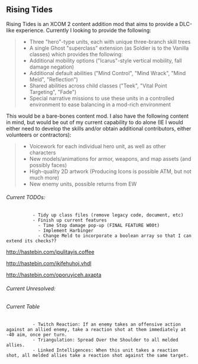 ## Rising Tides

Rising Tides is an XCOM 2 content addition mod that aims to provide a DLC-like experience. Currently I looking to provide the following:

>- Three "hero"-type units, each with unique three-branch skill trees
>- A single Ghost "superclass" extension (as Soldier is to the Vanilla classes) which provides the following:
>  - Additional mobility options ("Icarus"-style vertical mobility, fall damage negation)
>  - Additional default abilities ("Mind Control", "Mind Wrack", "Mind Meld", "Reflection")
>  - Shared abilities across child classes ("Teek", "Vital Point Targeting", "Fade")
>- Special narrative missions to use these units in a controlled environment to ease balancing in a mod-rich environment

This would be a bare-bones content mod. I also have the following content in mind, but would be out of my current capability to do alone (IE I would either need to develop the skills and/or obtain additional contributors, either volunteers or contractors):

>- Voicework for each individual hero unit, as well as other characters 
>- New models/animations for armor, weapons, and map assets (and possibly faces)
>- High-quality 2D artwork (Producing Icons is possible ATM, but not much more)
>- New enemy units, possible returns from EW

###### Current TODOs:  
              - Tidy up class files (remove legacy code, document, etc)
              - Finish up current features
                - Time Stop damage pop-up (FINAL FEATURE W00t)
                - Implement Harbinger
                - Change Meld to incorporate a boolean array so that I can extend its checks??
                  
http://hastebin.com/ipulitayis.coffee

http://hastebin.com/ikifehuhoj.vhdl

http://hastebin.com/oporuyiceh.axapta

              
###### Current Unresolved:


###### Current Table
              - Twitch Reaction: If an enemy takes an offensive action against an allied enemy, take a reaction shot at them immediately at -40 aim, once per turn.
              - Triangulation: Spread Over the Shoulder to all melded allies.
              - Linked Intelligences: When this unit takes a reaction shot, all melded allies take a reaction shot against the same target.
              
